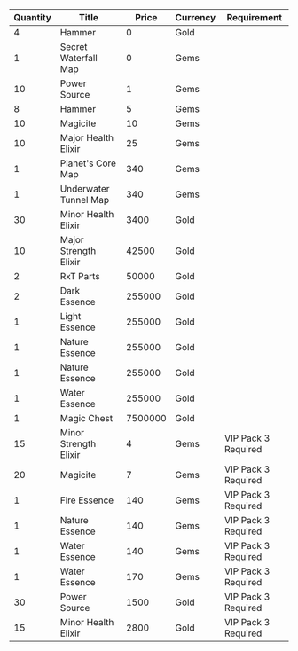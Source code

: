 | Quantity | Title | Price | Currency |  Requirement |
| -------- | ----- | ----- | -------- |  ----------- |
| 4 | Hammer | 0 | Gold |  |
| 1 | Secret Waterfall Map | 0 | Gems |  |
| 10 | Power Source | 1 | Gems |  |
| 8 | Hammer | 5 | Gems |  |
| 10 | Magicite | 10 | Gems |  |
| 10 | Major Health Elixir | 25 | Gems |  |
| 1 | Planet's Core Map | 340 | Gems |  |
| 1 | Underwater Tunnel Map | 340 | Gems |  |
| 30 | Minor Health Elixir | 3400 | Gold |  |
| 10 | Major Strength Elixir | 42500 | Gold |  |
| 2 | RxT Parts | 50000 | Gold |  |
| 2 | Dark Essence | 255000 | Gold |  |
| 1 | Light Essence | 255000 | Gold |  |
| 1 | Nature Essence | 255000 | Gold |  |
| 1 | Nature Essence | 255000 | Gold |  |
| 1 | Water Essence | 255000 | Gold |  |
| 1 | Magic Chest | 7500000 | Gold |  |
| 15 | Minor Strength Elixir | 4 | Gems | VIP Pack 3 Required |
| 20 | Magicite | 7 | Gems | VIP Pack 3 Required |
| 1 | Fire Essence | 140 | Gems | VIP Pack 3 Required |
| 1 | Nature Essence | 140 | Gems | VIP Pack 3 Required |
| 1 | Water Essence | 140 | Gems | VIP Pack 3 Required |
| 1 | Water Essence | 170 | Gems | VIP Pack 3 Required |
| 30 | Power Source | 1500 | Gold | VIP Pack 3 Required |
| 15 | Minor Health Elixir | 2800 | Gold | VIP Pack 3 Required |

